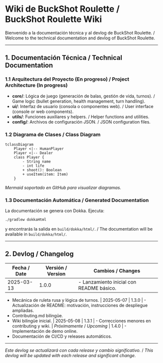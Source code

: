 # Wiki de BuckShot Roulette / BuckShot Roulette Wiki

Bienvenido a la documentación técnica y al devlog de BuckShot Roulette. / Welcome to the technical documentation and devlog of BuckShot Roulette.

---

## 1. Documentación Técnica / Technical Documentation

### 1.1 Arquitectura del Proyecto (En progreso) / Project Architecture (In progress)

* **core/**: Lógica de juego (generación de balas, gestión de vida, turnos). / Game logic (bullet generation, health management, turn handling).
* **ui/**: Interfaz de usuario (consola o componentes web). / User interface (console or web components).
* **utils/**: Funciones auxiliares y helpers. / Helper functions and utilities.
* **config/**: Archivos de configuración JSON. / JSON configuration files.

### 1.2 Diagrama de Clases / Class Diagram

```mermaid
tclassDiagram
    Player <|-- HumanPlayer
    Player <|-- Dealer
    class Player {
        - String name
        - int life
        + shoot(): Boolean
        + useItem(item: Item)
    }
```

*Mermaid soportado en GitHub para visualizar diagramas.*

### 1.3 Documentación Automática / Generated Documentation

La documentación se genera con Dokka. Ejecuta:

```bash
./gradlew dokkaHtml
```

y encontrarás la salida en `build/dokka/html/`. / The documentation will be available in `build/dokka/html/`.

---

## 2. Devlog / Changelog

| Fecha / Date | Versión / Version | Cambios / Changes                        |
| ------------ | ----------------- | ---------------------------------------- |
| 2025-03-13   | 1.0.0             | - Lanzamiento inicial con README básico. |

* Mecánica de ruleta rusa y lógica de turnos.
  \| 2025-05-07        | 1.3.0             | - Actualización de README: motivación, instrucciones de despliegue ampliadas.
* Contributing.md bilingüe.
* Wiki bilingüe inicial.
  \| 2025-05-08        | 1.3.1             | - Correcciones menores en contributing y wiki.
  \| *Próximamente* / *Upcoming* | 1.4.0             | - Implementación de demo online.
* Documentación de CI/CD y releases automáticos.

---

*Este devlog se actualizará con cada release y cambio significativo.* / *This devlog will be updated with each release and significant change.*
